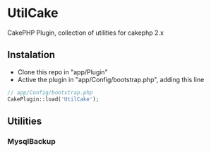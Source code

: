 # UtilCake
CakePHP Plugin, collection of utilities for cakephp 2.x

## Instalation
  * Clone this repo in "app/Plugin"
  * Active the plugin in "app/Config/bootstrap.php", adding this line

  ``` php
  // app/Config/bootstrap.php
  CakePlugin::load('UtilCake');
  ```

## Utilities

### MysqlBackup
